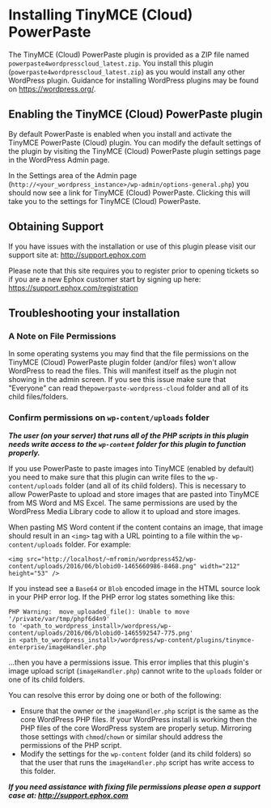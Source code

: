 # Installing TinyMCE (Cloud) PowerPaste

The TinyMCE (Cloud) PowerPaste plugin is provided as a ZIP file named `powerpaste4wordpresscloud_latest.zip`.
You install this plugin (`powerpaste4wordpresscloud_latest.zip`) as you would install any other WordPress
plugin.  Guidance for installing WordPress plugins may be found on https://wordpress.org/.

## Enabling the TinyMCE (Cloud) PowerPaste plugin
By default PowerPaste is enabled when you install and activate the TinyMCE PowerPaste (Cloud) plugin.
You can modify the default settings of the plugin by visiting the TinyMCE (Cloud) PowerPaste plugin
settings page in the WordPress Admin page.

In the Settings area of the Admin page (`http://<your_wordpress_instance>/wp-admin/options-general.php`)
you should now see a link for TinyMCE (Cloud) PowerPaste.  Clicking this will take you to the settings for
TinyMCE (Cloud) PowerPaste.

## Obtaining Support
If you have issues with the installation or use of this plugin please visit our support site at: http://support.ephox.com

Please note that this site requires you to register prior to opening tickets so if you are a new Ephox customer start by signing up here:  https://support.ephox.com/registration

## Troubleshooting your installation

### A Note on File Permissions
In some operating systems you may find that the file permissions on the TinyMCE (Cloud) PowerPaste plugin
folder (and/or files) won't allow WordPress to read the files.  This will manifest itself as the plugin not showing
in the admin screen.  If you see this issue make sure that "Everyone" can read the`powerpaste-wordpress-cloud` folder and
all of its child files/folders.

### Confirm permissions on `wp-content/uploads` folder

***The user (on your server) that runs all of the PHP scripts in this plugin needs write access to the `wp-content`
folder for this plugin to function properly.***

If you use PowerPaste to paste images into TinyMCE (enabled by default) you need to make sure that this plugin
can write files to the `wp-content/uploads` folder (and all of its child folders).  This is necessary to allow
PowerPaste to upload and store images that are pasted into TinyMCE from MS Word and MS Excel.  The same permissions
are used by the WordPress Media Library code to allow it to upload and store images.

When pasting MS Word content if the content contains an image, that image should result in an `<img>` tag with
a URL pointing to a file within the `wp-content/uploads` folder.  For example:

`<img src="http://localhost/~mfromin/wordpress452/wp-content/uploads/2016/06/blobid0-1465660986-8468.png" width="212" height="53" />`

If you instead see a `Base64` or `Blob` encoded image in the HTML source look in your PHP error log.  If the PHP error log
states something like this:

```
PHP Warning:  move_uploaded_file(): Unable to move '/private/var/tmp/phpf6d4n9'
to '<path_to_wordpress_install>/wordpress/wp-content/uploads/2016/06/blobid0-1465592547-775.png'
in <path_to_wordpress_install>/wordpress/wp-content/plugins/tinymce-enterprise/imageHandler.php
```

...then you have a permissions issue.  This error implies that this plugin's image upload script (`imageHandler.php`) cannot write to the `uploads` folder or one of its child folders.

You can resolve this error by doing one or both of the following:

* Ensure that the owner or the `imageHandler.php` script is the same as the core WordPress PHP files.  If your WordPress install is working then the PHP files of the core WordPress system are properly setup.  Mirroring those settings with `chmod`/`chown` or similar should address the permissions of the  PHP script. 
* Modify the settings for the `wp-content` folder (and its child folders) so that the user that runs the `imageHandler.php` script has write access to this folder. 

***If you need assistance with fixing file permissions please open a support case at: http://support.ephox.com***